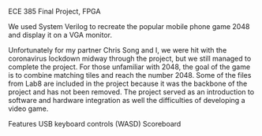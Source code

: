 ECE 385 Final Project, FPGA

We used System Verilog to recreate the popular mobile phone game 2048 and display it on a VGA monitor.

Unfortunately for my partner Chris Song and I, we were hit with the coronavirus lockdown midway through the project, but we still managed to complete the project.
For those unfamiliar with 2048, the goal of the game is to combine matching tiles and reach the number 2048. Some of the files from Lab8 are included in the project
because it was the backbone of the project and has not been removed. The project served as an introduction to software and hardware integration as well the difficulties
of developing a video game.

Features
USB keyboard controls (WASD)
Scoreboard
